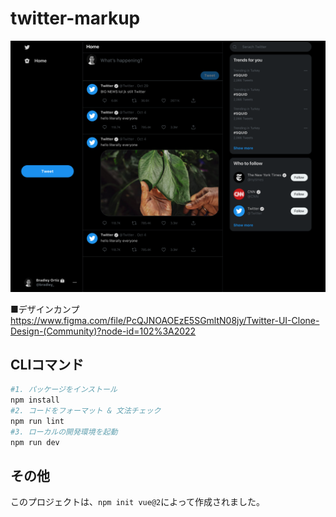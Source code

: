 # twitter-markup
![alt text](https://github.com/mikana0918/twitter-markup/blob/main/imgs/example.png?raw=true)

■デザインカンプ
https://www.figma.com/file/PcQJNOAOEzE5SGmltN08jy/Twitter-UI-Clone-Design-(Community)?node-id=102%3A2022

## CLIコマンド
```bash
#1. パッケージをインストール
npm install
#2. コードをフォーマット & 文法チェック
npm run lint
#3. ローカルの開発環境を起動
npm run dev
```

## その他
このプロジェクトは、`npm init vue@2`によって作成されました。